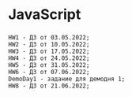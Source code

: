 # JavaScript

### 
> 
    
    HW1 - ДЗ от 03.05.2022;
    HW2 - ДЗ от 10.05.2022;
    HW3 - ДЗ от 17.05.2022;
    HW4 - ДЗ от 24.05.2022;
    HW5 - ДЗ от 31.05.2022;
    HW6 - ДЗ от 07.06.2022;
    DemoDay1 - задание для демодня 1;
    HW8 - ДЗ от 21.06.2022;
    
